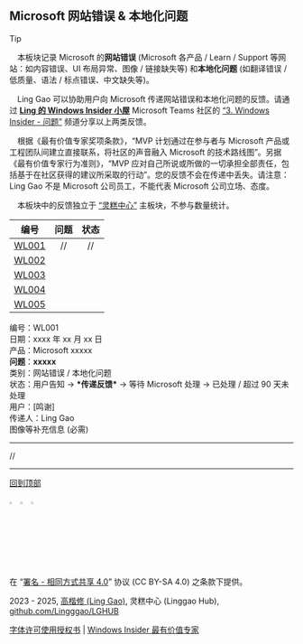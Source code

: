 <SPAN ID = 'HEAD'/>

## Microsoft 网站错误 & 本地化问题

> [!TIP]
>
> &emsp;本板块记录 Microsoft 的**网站错误** (Microsoft 各产品 / Learn / Support 等网站：如内容错误、UI 布局异常、图像 / 链接缺失等) 和**本地化问题** (如翻译错误 / 低质量、语法 / 标点错误、中文缺失等)。
>
> &emsp;Ling Gao 可以协助用户向 Microsoft 传递网站错误和本地化问题的反馈。请通过 [**Ling 的 Windows Insider 小屋**](https://teams.live.com/l/community/FEAd0AVp_B_pTH5Zhg) Microsoft Teams 社区的 [“3. Windows Insider - 问题”](https://teams.live.com/l/community/FEAd0AVp_B_pTH5Zhg) 频道分享以上两类反馈。
>
> &emsp;根据《最有价值专家奖项条款》，“MVP 计划通过在参与者与 Microsoft 产品或工程团队间建立直接联系，将社区的声音融入 Microsoft 的技术路线图”。另据《最有价值专家行为准则》，“MVP 应对自己所说或所做的一切承担全部责任，包括基于在社区获得的建议所采取的行动”。您的反馈不会在传递中丢失。请注意：Ling Gao 不是 Microsoft 公司员工，不能代表 Microsoft 公司立场、态度。
>
> &emsp;本板块中的反馈独立于 [“灵糕中心”](https://github.com/Lingggao/LGHUB) 主板块，不参与数量统计。

|      编号       | 问题 | 状态 |
| :-------------: | :--: | :--: |
| [WL001](#WL001) |  //  |  //  |
| [WL002](#WL002) |      |      |
| [WL003](#WL003) |      |      |
| [WL004](#WL004) |      |      |
| [WL005](#WL005) |      |      |

<SPAN ID = 'WL001'/>编号：WL001  
日期：xxxx 年 xx 月 xx 日  
产品：Microsoft xxxxx  
**问题**：**xxxxx**  
类别：网站错误 / 本地化问题  
状态：用户告知 -> **\*传递反馈\*** -> 等待 Microsoft 处理 -> 已处理 / 超过 90 天未处理  
用户：[鸣谢]  
传递人：Ling Gao  
图像等补充信息 (必需)

---

//

---

[回到顶部](#HEAD)

<img src="https://mirrors.creativecommons.org/presskit/icons/cc.xlarge.png" width = "3%" /> <img src="https://mirrors.creativecommons.org/presskit/icons/by.xlarge.png" width = "3%" /> <img src="https://mirrors.creativecommons.org/presskit/icons/sa.xlarge.png" width = "3%" />

在 “[署名 - 相同方式共享 4.0](https://creativecommons.org/licenses/by-sa/4.0/legalcode.zh-Hans)” 协议 (CC BY-SA 4.0) 之条款下提供。

2023 - 2025, [高楷修 (Ling Gao)](https://github.com/Lingggao), 灵糕中心 (Linggao Hub), [github.com/Lingggao/LGHUB](https://github.com/Lingggao/LGHUB)

[字体许可使用授权书](Images/字体许可使用授权书.png) | [Windows Insider 最有价值专家](https://github.com/Lingggao/LGHUB/blob/main/Images/Windows%20Insider%20MVP.png?raw=true)